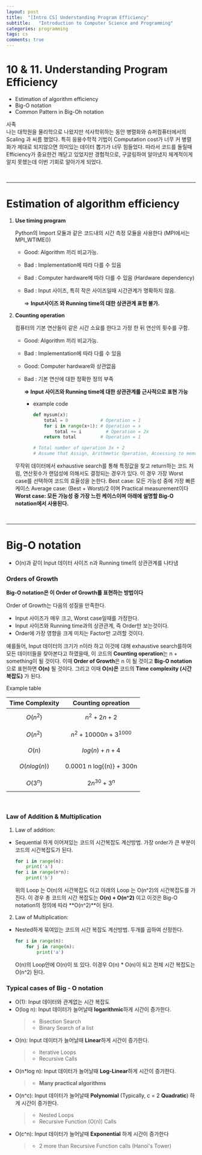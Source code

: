 ```yaml
---
layout: post
title:  "[Intro CS] Understanding Program Efficiency"
subtitle:   "Introduction to Computer Science and Programming"
categories: programming
tags: cs
comments: true
---
```


<script type="text/javascript" id="MathJax-script" async
  src="https://cdn.jsdelivr.net/npm/mathjax@3/es5/tex-mml-chtml.js">
</script>

# 10 & 11. Understanding Program Efficiency
- Estimation of algorithm efficiency
- Big-O notation
- Common Pattern in Big-Oh notation

사족  
나는 대학원을 물리학으로 나왔지만 석사학위하는 동안 병렬화와 슈퍼컴퓨터에서의 Scaling 과 씨름 했었다. 특히 응용수학적 기법이 Computation cost가 너무 커 병렬화가 제대로 되지않으면 의미있는 데이터 뽑기가 너무 힘들었다. 따라서 코드를 돌릴때 Efficiency가 중요한건 깨닫고 있었지만 경험적으로, 구글링하여 알아냈지 체계적이게 알지 못했는데 이번 기회로 알아가게 되었다.

<br/>

***

# Estimation of algorithm efficiency

1. **Use timing program**

    Python의 Import 모듈과 같은 코드내의 시간 측정 모듈을 사용한다 
    (MPI에서는 MPI_WTIME())

    - Good: Algorithm 끼리 비교가능.
    - Bad  : Implementation에 따라 다를 수 있음
    - Bad  : Computer hardware에 따라 다를 수 있음 (Hardware dependency)
    - Bad  : Input 사이즈, 특히 작은 사이즈일때 시간관계가 명확하지 않음.

        ⇒ **Input사이즈 와 Running time의 대한 상관관계 표현 불가.**

2. **Counting operation**

    컴퓨터의 기본 연산들이 같은 시간 소요를 한다고 가정 한 뒤 연산의 횟수를 구함.

    - Good: Algorithm 끼리 비교가능.
    - Bad  : Implementation에 따라 다를 수 있음
    - Good: Computer hardware와 상관없음
    - Bad  : 기본 연산에 대한 정확한 정의 부족

        **⇒ Input 사이즈와 Running time에 대한 상관관계를 근사적으로 표현 가능**

        - example code

            ```python
            def mysum(x):
            	total = 0            # Operation = 1
            	for i in range(x+1): # Operation = x 
            		total += i         # Operation = 2x     
            	return total         # Operation = 1

            # Total number of operation 3x + 2  
            # Assume that Assign, Arithmetic Operation, Accessing to memory are having same time
            ```

    무작위 데이터에서 exhaustive search를 통해 특정값을 찾고 return하는 코드 처럼, 연산횟수가 랜덤성에 의해서도 결정되는 경우가 있다. 이 경우 가장 Worst case를 선택하여 코드의 효율성을 논한다.
    Best case: 모든 가능성 중에 가장 빠른 케이스
    Average case: (Best + Worst)/2 이며 Practical measurement이다
    **Worst case: 모든 가능성 중 가장 느린 케이스이며 아래에 설명할 Big-O notation에서 사용된다.**

<br/>

***

# Big-O notation

- O(n)과 같이 Input 데이터 사이즈 n과 Running time의 상관관계를 나타냄

### Orders of Growth

**Big-O notation은 이 Order of Growth를 표현하는 방법이다** 

Order of Growth는 다음의 성질을 만족한다.

- Input 사이즈가 매우 크고, Worst case일때를 가정한다.
- Input 사이즈와 Running time과의 상관관계, 즉 Order만 보는것이다.
- Order에 가장 영향을 크게 미치는 Factor만 고려할 것이다.

예를들어, Input 데이터의 크기가 n이라 하고 이것에 대해 exhaustive search를하여 모든 데이터들을 찾아본다고 하였을때, 이 코드의 **Counting operation**는 n + something이 될 것이다. 이때 **Order of Growth**은 n 이 될 것이고 **Big-O notation**으로 표현하면 **O(n)** 될 것이다. 그리고 이때 **O(n)은** 코드의 **Time complexity (시간 복잡도)** 가 된다. 

Example table

Time Complexity           |  Counting opreation   
:-------------------------:|:-------------------------:
$$O(n^2)$$   | $$n^2 + 2n + 2$$
$$O(n^2)$$   | $$n^2 + 10000n + 3^1000$$
$$O(n)$$     | $$log{(n)} + n + 4$$
$$O(n log{(n)})$$   | 0.0001 n log{(n)} + 300n
$$O(3^n)$$   | $$ 2 n^{30} + 3^n $$

<br/>


### Law of Addition & Multiplication

1. Law of addition:
- Sequential 하게 이어져있는 코드의 시간복잡도 계산방법. 가장 order가 큰 부분이 코드의 시간복잡도가 된다.  

    ```python
    for i in range(n):
        print('a')
    for i in range(n*n):
        print('b')
    ```

    위의 Loop 는 O(n)의 시간복잡도 이고 아래의 Loop 는 O(n^2)의 시간복잡도를 가진다. 이 경우 총 코드의 시간 복잡도는 **O(n) + O(n^2)** 이고 이것은 Big-O notation의 정의에 따라 **O(n^2)**이 된다. 

2. Law of Multiplication: 
- Nested하게 묶여있는 코드의 시간 복잡도 계산방법. 두개를 곱하여 산정한다.

    ```python
    for i in range(n):
        for j in range(n):
            print('a')
    ```

    O(n)의 Loop안에 O(n)이 또 있다. 이경우 O(n) * O(n)이 되고 전체 시간 복잡도는 O(n^2) 된다.

### Typical cases of Big - O notation

- O(1): Input 데이터와 관계없는 시간 복잡도
- O(log n): Input 데이터가 늘어날때 **logarithmic**하게 시간이 증가한다.
    > - Bisection Search  
    > - Binary Search of a list
- O(n): Input 데이터가 늘어날때 **Linear**하게 시간이 증가한다.
    >- Iterative Loops
    >- Recursive Calls
- O(n*log n): Input 데이터가 늘어날때 **Log-Linear**하게 시간이 증가한다.
    > - **Many practical algorithms**
- O(n^c): Input 데이터가 늘어날때 **Polynomial** (Typically, c = 2 **Quadratic**) 하게 시간이 증가한다. 
    > - Nested Loops
    > - Recursive Function (O(n)) Calls
- O(c^n): Input 데이터가 늘어날때 **Exponential** 하게 시간이 증가한다
    > - 2 more than Recursive Function calls  (Hanoi's Tower)